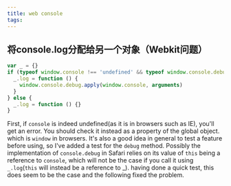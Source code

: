 ```yaml
---
title: web console
tags:
---
```


## 将console.log分配给另一个对象（Webkit问题）
```javascript
var _ = {}
if (typeof window.console !== 'undefined' && typeof window.console.debug == "function") {
  _.log = function () {
    window.console.debug.apply(window.console, arguments)
  }
} else {
  _.log = function () {}
}
```

First, if `console` is indeed undefined(as it is in browsers such as IE), you'll get an error. You should check it instead as a property of the global object. which is `window` in browsers. It's also a good idea in general to test a feature before using, so I've added a test for the `debug` method.
Possibly the implementation of `console.debug` in Safari relies on its value of `this` being a reference to `console`, which will not be the case if you call it using `_.log`(`this` will instead be a reference to _). having done a quick test, this does seem to be the case and the following fixed the problem.
